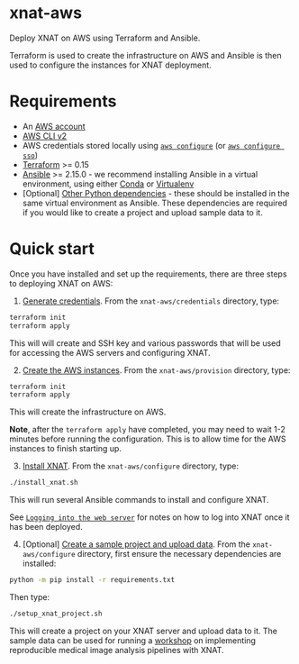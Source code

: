 # xnat-aws
Deploy XNAT on AWS using Terraform and Ansible.

Terraform is used to create the infrastructure on AWS and Ansible is then used to configure the instances for XNAT deployment.

# Requirements

- An [AWS account](https://portal.aws.amazon.com/billing/signup?refid=em_127222&redirect_url=https%3A%2F%2Faws.amazon.com%2Fregistration-confirmation#/start/email)
- [AWS CLI v2](https://docs.aws.amazon.com/cli/latest/userguide/getting-started-install.html)
- AWS credentials stored locally using [`aws configure`](https://docs.aws.amazon.com/cli/latest/userguide/cli-configure-files.html#:~:text=settings%20using%20commands.-,aws%20configure,-Run%20this%20command) (or [`aws configure sso`](https://docs.aws.amazon.com/cli/latest/userguide/sso-configure-profile-token.html))
- [Terraform](https://developer.hashicorp.com/terraform/tutorials/aws-get-started/install-cli) >= 0.15
- [Ansible](https://docs.ansible.com/ansible/latest/installation_guide/intro_installation.html#installing-and-upgrading-ansible) >= 2.15.0 - we recommend installing Ansible in a virtual environment, using either [Conda](https://docs.conda.io/en/latest/miniconda.html) or [Virtualenv](https://virtualenv.pypa.io/en/latest/)
- \[Optional\] [Other Python dependencies](configure/README.md/#install-python-dependencies) - these should be installed in the same virtual environment as Ansible. These dependencies are required if you would like to create a project and upload sample data to it.

# Quick start

Once you have installed and set up the requirements, there are three steps to deploying XNAT on AWS:

1. [Generate credentials](credentials/README.md). From the `xnat-aws/credentials` directory, type:

```bash
terraform init
terraform apply
```

This will will create and SSH key and various passwords that will be used for accessing the AWS servers and configuring XNAT.

2. [Create the AWS instances](provision/README.md). From the `xnat-aws/provision` directory, type:

```bash
terraform init
terraform apply
```

This will create the infrastructure on AWS.

**Note**, after the `terraform apply` have completed, you may need to wait 1-2 minutes before running the configuration. This is to allow time for the AWS instances to finish starting up.

3. [Install XNAT](configure/README.md). From the `xnat-aws/configure` directory, type:

```bash
./install_xnat.sh
```

This will run several Ansible commands to install and configure XNAT.

See [`Logging into the web server`](configure/README.md#logging-in-to-the-web-server) for notes on how to log into XNAT once it has been deployed.

4. \[Optional\] [Create a sample project and upload data](configure/README.md#create-a-sample-project-and-upload-data). From the `xnat-aws/configure` directory, first ensure the necessary dependencies are installed:

```bash
python -m pip install -r requirements.txt
```

Then type:

```bash
./setup_xnat_project.sh
```

This will create a project on your XNAT server and upload data to it. The sample data can be used for running a [workshop](https://healthbioscienceideas.github.io/MedICSS-Project-Repro-Pipelines/) on implementing reproducible medical image analysis pipelines with XNAT.
